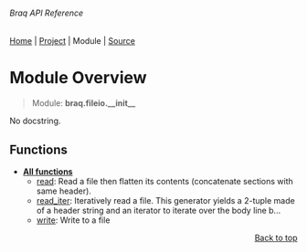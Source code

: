 ###### Braq API Reference
[Home](/docs/api/README.md) | [Project](/README.md) | Module | [Source](/braq/fileio/__init__.py)

# Module Overview
> Module: **braq.fileio.\_\_init\_\_**

No docstring.

## Functions
- [**All functions**](/docs/api/modules/braq/fileio/__init__/funcs.md)
    - [read](/docs/api/modules/braq/fileio/__init__/funcs.md#read): Read a file then flatten its contents (concatenate sections with same header).
    - [read\_iter](/docs/api/modules/braq/fileio/__init__/funcs.md#read_iter): Iteratively read a file. This generator yields a 2-tuple made of a header string and an iterator to iterate over the body line b...
    - [write](/docs/api/modules/braq/fileio/__init__/funcs.md#write): Write to a file

<p align="right"><a href="#braq-api-reference">Back to top</a></p>
